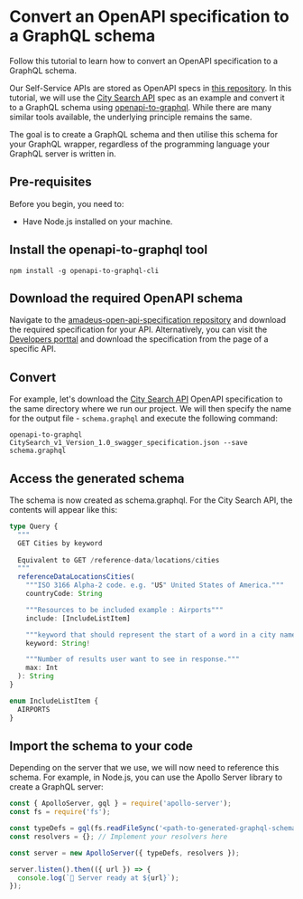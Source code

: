 # Convert an OpenAPI specification to a GraphQL schema

Follow this tutorial to learn how to convert an OpenAPI specification to a GraphQL schema.

Our Self-Service APIs are stored as OpenAPI specs in [this repository](https://github.com/amadeus4dev/amadeus-open-api-specification). In this tutorial, we will use the [City Search API](https://developers.amadeus.com/self-service/category/trip/api-doc/city-search/api-reference) spec as an example and convert it to a GraphQL schema using [openapi-to-graphql](https://github.com/IBM/openapi-to-graphql). While there are many similar tools available, the underlying principle remains the same.

The goal is to create a GraphQL schema and then utilise this schema for your GraphQL wrapper, regardless of the programming language your GraphQL server is written in.

## Pre-requisites

Before you begin, you need to:

* Have Node.js installed on your machine.

## Install the openapi-to-graphql tool

```shell
npm install -g openapi-to-graphql-cli
```

## Download the required OpenAPI schema

Navigate to the [amadeus-open-api-specification repository](https://github.com/amadeus4dev/amadeus-open-api-specification) and download the required specification for your API. Alternatively, you can visit the [Developers porttal](https://developers.amadeus.com/self-service) and download the specification from the page of a specific API.

## Convert

For example, let's download the [City Search API](https://developers.amadeus.com/self-service/category/trip/api-doc/city-search/api-reference) OpenAPI specification to the same directory where we run our project. We will then specify the name for the output file - `schema.graphql` and execute the following command:

```shell
openapi-to-graphql CitySearch_v1_Version_1.0_swagger_specification.json --save schema.graphql   
```

## Access the generated schema

The schema is now created as schema.graphql. For the City Search API, the contents will appear like this:

```ts
type Query {
  """
  GET Cities by keyword
  
  Equivalent to GET /reference-data/locations/cities
  """
  referenceDataLocationsCities(
    """ISO 3166 Alpha-2 code. e.g. "US" United States of America."""
    countryCode: String

    """Resources to be included example : Airports"""
    include: [IncludeListItem]

    """keyword that should represent the start of a word in a city name."""
    keyword: String!

    """Number of results user want to see in response."""
    max: Int
  ): String
}

enum IncludeListItem {
  AIRPORTS
}
```

## Import the schema to your code

Depending on the server that we use, we will now need to reference this schema. For example, in Node.js, you can use the Apollo Server library to create a GraphQL server:

```js
const { ApolloServer, gql } = require('apollo-server');
const fs = require('fs');

const typeDefs = gql(fs.readFileSync('<path-to-generated-graphql-schema>', 'utf8'));
const resolvers = {}; // Implement your resolvers here

const server = new ApolloServer({ typeDefs, resolvers });

server.listen().then(({ url }) => {
  console.log(`🚀 Server ready at ${url}`);
});
```
